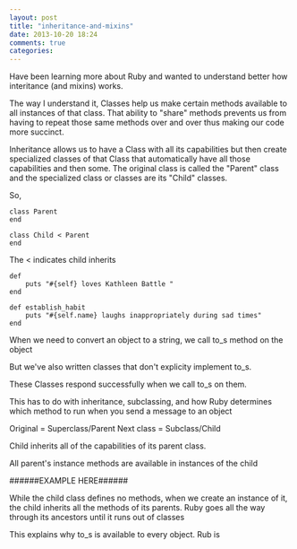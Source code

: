 ```yaml
---
layout: post
title: "inheritance-and-mixins"
date: 2013-10-20 18:24
comments: true
categories: 
---
```


Have been learning more about Ruby and wanted to understand better how interitance (and mixins) works.

The way I understand it, Classes help us make certain methods available to all instances of that class.  That ability to "share" methods prevents us from having to repeat those same methods over and over thus making our code more succinct.

Inheritance allows us to have a Class with all its capabilities but then create specialized classes of that Class that automatically have all those capabilities and then some.  The original class is called the "Parent" class and the specialized class or classes are its "Child" classes.

So,

	class Parent
	end

	class Child < Parent
	end

The < indicates child inherits 





 	def 
		puts "#{self} loves Kathleen Battle "
	end

	def establish_habit
		puts "#{self.name} laughs inappropriately during sad times"
	end



When we need to convert an object to a string, we call to_s method on the object

But we've also written classes that don't explicity implement to_s.

These Classes respond successfully when we call to_s on them.

This has to do with inheritance, subclassing, and how Ruby determines which method to run when you send a message to an object


Original = Superclass/Parent
Next class = Subclass/Child

Child inherits all of the capabilities of its parent class. 

All parent's instance methods are available in instances of the child

######EXAMPLE HERE######

While the child class defines no methods, when we create an instance of it, the child inherits all the methods of its parents.  Ruby goes all the way through its ancestors until it runs out of classes

This explains why to_s is available to every object.  Rub is 






